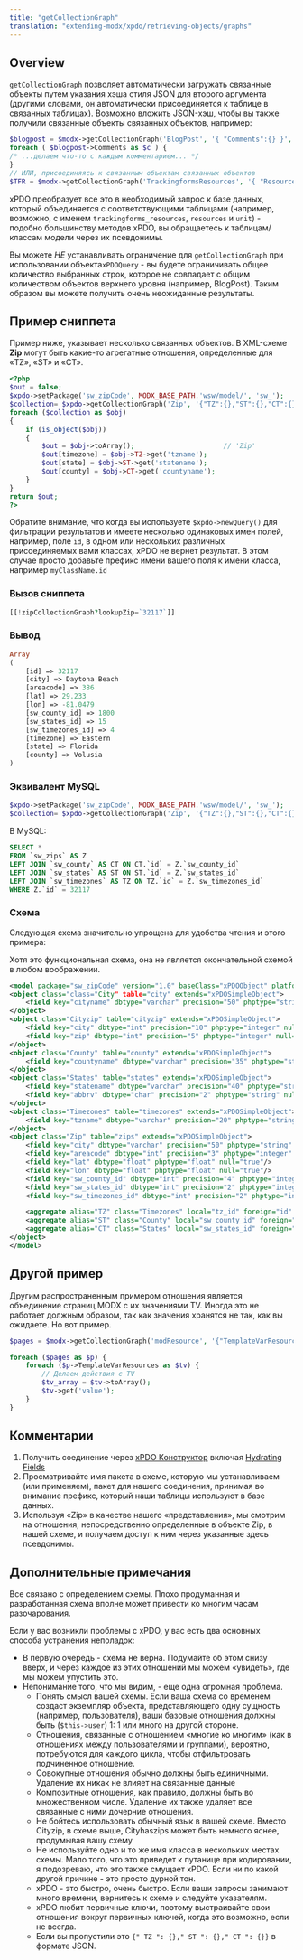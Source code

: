 ```yaml
---
title: "getCollectionGraph"
translation: "extending-modx/xpdo/retrieving-objects/graphs"
---
```


## Overview

`getCollectionGraph` позволяет автоматически загружать связанные объекты путем указания хэша стиля JSON для второго аргумента (другими словами, он автоматически присоединяется к таблице в связанных таблицах). Возможно вложить JSON-хэш, чтобы вы также получили связанные объекты связанных объектов, например:

```php
$blogpost = $modx->getCollectionGraph('BlogPost', '{ "Comments":{} }', 34 );
foreach ( $blogpost->Comments as $c ) {
/* ...делаем что-то с каждым комментарием... */
}
// ИЛИ, присоединяясь к связанным объектам связанных объектов
$TFR = $modx->getCollectionGraph('TrackingformsResources', '{ "Resources":{ "MassUnit":{}, "VolumeUnit":{} } }', 123 );
```

xPDO преобразует все это в необходимый запрос к базе данных, который объединяется с соответствующими таблицами (например, возможно, с именем `trackingforms_resources`, `resources` и `unit`) - подобно большинству методов xPDO, вы обращаетесь к таблицам/классам модели через их псевдонимы.

Вы можете _НЕ_ устанавливать ограничение для `getCollectionGraph` при использовании объекта`xPDOQuery` - вы будете ограничивать общее количество выбранных строк, которое не совпадает с общим количеством объектов верхнего уровня (например, BlogPost). Таким образом вы можете получить очень неожиданные результаты.

## Пример сниппета

Пример ниже, указывает несколько связанных объектов. В XML-схеме **Zip** могут быть какие-то агрегатные отношения, определенные для «TZ», «ST» и «CT».

```php
<?php
$out = false;
$xpdo->setPackage('sw_zipCode', MODX_BASE_PATH.'wsw/model/', 'sw_');
$collection= $xpdo->getCollectionGraph('Zip', '{"TZ":{},"ST":{},"CT":{}}', $lookupZip);
foreach ($collection as $obj)
{
    if (is_object($obj))
    {
        $out = $obj->toArray();                      // 'Zip'
        $out[timezone] = $obj->TZ->get('tzname');
        $out[state] = $obj->ST->get('statename');
        $out[county] = $obj->CT->get('countyname');
    }
}
return $out;
?>
```

Обратите внимание, что когда вы используете `$xpdo->newQuery()` для фильтрации результатов и имеете несколько одинаковых имен полей, например, поле `id`, в одном или нескольких различных присоединяемых вами классах, xPDO не вернет результат. В этом случае просто добавьте префикс имени вашего поля к имени класса, например `myClassName.id`

### Вызов сниппета

```php
[[!zipCollectionGraph?lookupZip=`32117`]]
```

### Вывод

```php
Array
(
    [id] => 32117
    [city] => Daytona Beach
    [areacode] => 386
    [lat] => 29.233
    [lon] => -81.0479
    [sw_county_id] => 1800
    [sw_states_id] => 15
    [sw_timezones_id] => 4
    [timezone] => Eastern
    [state] => Florida
    [county] => Volusia
)
```

### Эквивалент MySQL

```php
$xpdo->setPackage('sw_zipCode', MODX_BASE_PATH.'wsw/model/', 'sw_');
$collection= $xpdo->getCollectionGraph('Zip', '{"TZ":{},"ST":{},"CT":{}}', $lookupZip);
```

В MySQL:

```sql
SELECT *
FROM `sw_zips` AS Z
LEFT JOIN `sw_county` AS CT ON CT.`id` = Z.`sw_county_id`
LEFT JOIN `sw_states` AS ST ON ST.`id` = Z.`sw_states_id`
LEFT JOIN `sw_timezones` AS TZ ON TZ.`id` = Z.`sw_timezones_id`
WHERE Z.`id` = 32117
```

### Схема

Следующая схема значительно упрощена для удобства чтения и этого примера:

Хотя это функциональная схема, она не является окончательной схемой в любом воображении.

```xml
<model package="sw_zipCode" version="1.0" baseClass="xPDOObject" platform="mysql" defaultEngine="MyISAM">
<object class="class="City" table="city" extends="xPDOSimpleObject">
    <field key="cityname" dbtype="varchar" precision="50" phptype="string" null="false"/>
</object>
<object class="Cityzip" table="cityzip" extends="xPDOSimpleObject">
    <field key="city" dbtype="int" precision="10" phptype="integer" null="false"/>
    <field key="zip" dbtype="int" precision="5" phptype="integer" null="false"/>
</object>
<object class="County" table="county" extends="xPDOSimpleObject">
    <field key="countyname" dbtype="varchar" precision="35" phptype="string" null="true" index="index"/>
</object>
<object class="States" table="states" extends="xPDOSimpleObject">
    <field key="statename" dbtype="varchar" precision="40" phptype="string" null="false" index="index"/>
    <field key="abbrv" dbtype="char" precision="2" phptype="string" null="false"/>
</object>
<object class="Timezones" table="timezones" extends="xPDOSimpleObject">
    <field key="tzname" dbtype="varchar" precision="20" phptype="string" null="true" index="index"/>
</object>
<object class="Zip" table="zips" extends="xPDOSimpleObject">
    <field key="city" dbtype="varchar" precision="50" phptype="string" null="true"/>
    <field key="areacode" dbtype="int" precision="3" phptype="integer" null="true"/>
    <field key="lat" dbtype="float" phptype="float" null="true"/>
    <field key="lon" dbtype="float" phptype="float" null="true"/>
    <field key="sw_county_id" dbtype="int" precision="4" phptype="integer" null="false" index="pk"/>
    <field key="sw_states_id" dbtype="int" precision="2" phptype="integer" null="false" index="pk"/>
    <field key="sw_timezones_id" dbtype="int" precision="2" phptype="integer" null="false" index="pk"/>

    <aggregate alias="TZ" class="Timezones" local="tz_id" foreign="id" cardinality="one" owner="foreign" />
    <aggregate alias="ST" class="County" local="sw_county_id" foreign="id" cardinality="one" owner="foreign" />
    <aggregate alias="CT" class="States" local="sw_states_id" foreign="id" cardinality="one" owner="foreign" />
</object>
</model>
```

## Другой пример

Другим распространенным примером отношения является объединение страниц MODX с их значениями TV. Иногда это не работает должным образом, так как значения хранятся не так, как вы ожидаете. Но вот пример.

```php
$pages = $modx->getCollectionGraph('modResource', '{"TemplateVarResources":{}}', array('parent'=>12));

foreach ($pages as $p) {
    foreach ($p->TemplateVarResources as $tv) {
        // Делаем действия с TV
        $tv_array = $tv->toArray();
        $tv->get('value');
    }
}
```

## Комментарии

1. Получить соединение через [xPDO Конструктор](/xpdo/1.x/getting-started/fundamentals/xpdo,-the-class/the-xpdo-constructor "xPDO Конструктор") включая [Hydrating Fields](extending-modx/xpdo/create-xpdo-instance/hydrating-fields "Hydrating Fields")
2. Просматривайте имя пакета в схеме, которую мы устанавливаем (или применяем), пакет для нашего соединения, принимая во внимание префикс, который наши таблицы используют в базе данных.
3. Используя «Zip» в качестве нашего «представления», мы смотрим на отношения, непосредственно определенные в объекте Zip, в нашей схеме, и получаем доступ к ним через указанные здесь псевдонимы.

## Дополнительные примечания

Все связано с определением схемы. Плохо продуманная и разработанная схема вполне может привести ко многим часам разочарования.

Если у вас возникли проблемы с xPDO, у вас есть два основных способа устранения неполадок:

-   В первую очередь - схема не верна. Подумайте об этом снизу вверх, и через каждое из этих отношений мы можем «увидеть», где мы можем упустить это.
-   Непонимание того, что мы видим, - еще одна огромная проблема.
    -   Понять смысл вашей схемы. Если ваша схема со временем создаст экземпляр объекта, представляющего одну сущность (например, пользователя), ваши базовые отношения должны быть (`$this->user`) 1: 1 или много на другой стороне.
    -   Отношения, связанные с отношением «многие ко многим» (как в отношениях между пользователями и группами), вероятно, потребуются для каждого цикла, чтобы отфильтровать подчиненное отношение.
    -   Совокупные отношения обычно должны быть единичными. Удаление их никак не влияет на связанные данные
    -   Композитные отношения, как правило, должны быть во множественном числе. Удаление их также удаляет все связанные с ними дочерние отношения.
    -   Не бойтесь использовать обычный язык в вашей схеме. Вместо Cityzip, в схеме выше, Cityhaszips может быть немного яснее, продумывая вашу схему
    -   Не используйте одно и то же имя класса в нескольких местах схемы. Мало того, что это приведет к путанице при кодировании, я подозреваю, что это также смущает xPDO. Если ни по какой другой причине - это просто дурной тон.
    -   xPDO - это быстро, очень быстро. Если ваши запросы занимают много времени, вернитесь к схеме и следуйте указателям.
    -   xPDO любит первичные ключи, поэтому выстраивайте свои отношения вокруг первичных ключей, когда это возможно, если не всегда.
    -   Если вы пропустили это `{" TZ ": {}," ST ": {}," CT ": {}}` в формате JSON.

